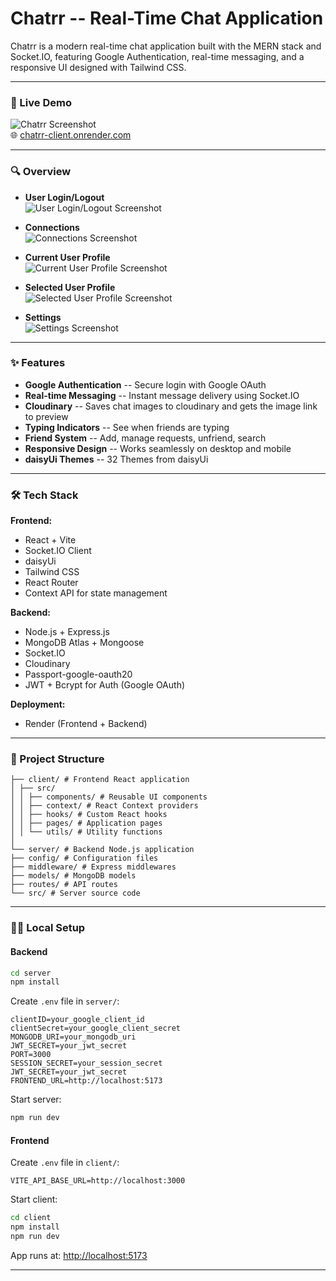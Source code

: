 # Chatrr -- Real-Time Chat Application

Chatrr is a modern real-time chat application built with the MERN stack and Socket.IO, featuring Google Authentication, real-time messaging, and a responsive UI designed with Tailwind CSS.

------------------------------------------------------------------------

### 🔗 Live Demo

![Chatrr Screenshot](https://github.com/user-attachments/assets/54abb52c-9298-4e46-ac24-0a82be45050c)\
🌐 [chatrr-client.onrender.com](https://chatrr-client.onrender.com/)

------------------------------------------------------------------------

### 🔍 Overview

-   **User Login/Logout**\
![User Login/Logout Screenshot](https://github.com/user-attachments/assets/25040ab1-2ee7-45c3-a99d-b4ce91ced62b)

-   **Connections**\
![Connections Screenshot](https://github.com/user-attachments/assets/727b3f15-240c-414c-b9ae-20033592f1b8)

-   **Current User Profile**\
![Current User Profile Screenshot](https://github.com/user-attachments/assets/1d3ebaee-339d-4898-bdc5-c4ec5e7287d1)

-   **Selected User Profile**\
![Selected User Profile Screenshot](https://github.com/user-attachments/assets/6da01cf2-4857-48af-b0e6-e66fe0295562)

-   **Settings**\
![Settings Screenshot](https://github.com/user-attachments/assets/d7d683bf-04b2-406b-996a-1611e52cfb60)


------------------------------------------------------------------------

### ✨ Features

-   **Google Authentication** -- Secure login with Google OAuth
-   **Real-time Messaging** -- Instant message delivery using Socket.IO
-   **Cloudinary** -- Saves chat images to cloudinary and gets the image link to preview
-   **Typing Indicators** -- See when friends are typing
-   **Friend System** -- Add, manage requests, unfriend, search
-   **Responsive Design** -- Works seamlessly on desktop and mobile
-   **daisyUi Themes** -- 32 Themes from daisyUi

------------------------------------------------------------------------

### 🛠️ Tech Stack

**Frontend:** 
- React + Vite 
- Socket.IO Client 
- daisyUi 
- Tailwind CSS 
- React Router 
- Context API for state management 

**Backend:** 
- Node.js + Express.js 
- MongoDB Atlas + Mongoose 
- Socket.IO 
- Cloudinary
- Passport-google-oauth20
- JWT + Bcrypt for Auth (Google OAuth)

**Deployment:** 
- Render (Frontend + Backend)

------------------------------------------------------------------------

### 📁 Project Structure

```
├── client/ # Frontend React application
│ ├── src/
│ │ ├── components/ # Reusable UI components
│ │ ├── context/ # React Context providers
│ │ ├── hooks/ # Custom React hooks
│ │ ├── pages/ # Application pages
│ │ └── utils/ # Utility functions
│
└── server/ # Backend Node.js application
├── config/ # Configuration files
├── middleware/ # Express middlewares
├── models/ # MongoDB models
├── routes/ # API routes
└── src/ # Server source code
```

------------------------------------------------------------------------

### 🧑‍💻 Local Setup

#### Backend

``` bash
cd server
npm install
```

Create `.env` file in `server/`:

    clientID=your_google_client_id
    clientSecret=your_google_client_secret
    MONGODB_URI=your_mongodb_uri
    JWT_SECRET=your_jwt_secret
    PORT=3000
    SESSION_SECRET=your_session_secret
    JWT_SECRET=your_jwt_secret
    FRONTEND_URL=http://localhost:5173

Start server:

``` bash
npm run dev
```

#### Frontend

Create `.env` file in `client/`:

    VITE_API_BASE_URL=http://localhost:3000

Start client:

``` bash
cd client
npm install
npm run dev
```

App runs at: <http://localhost:5173>

------------------------------------------------------------------------
